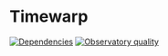 # Timewarp
[![Dependencies](https://img.shields.io/david/antonjuulnaber/timewarp.svg?style=for-the-badge)](https://david-dm.org/antonjuulnaber/timewarp)
[![Observatory quality](https://img.shields.io/mozilla-observatory/grade/timewarp.antonjuulnaber.dk?label=Observatory%20quality&publish&style=for-the-badge)](https://observatory.mozilla.org/analyze/timewarp.antonjuulnaber.dk)
